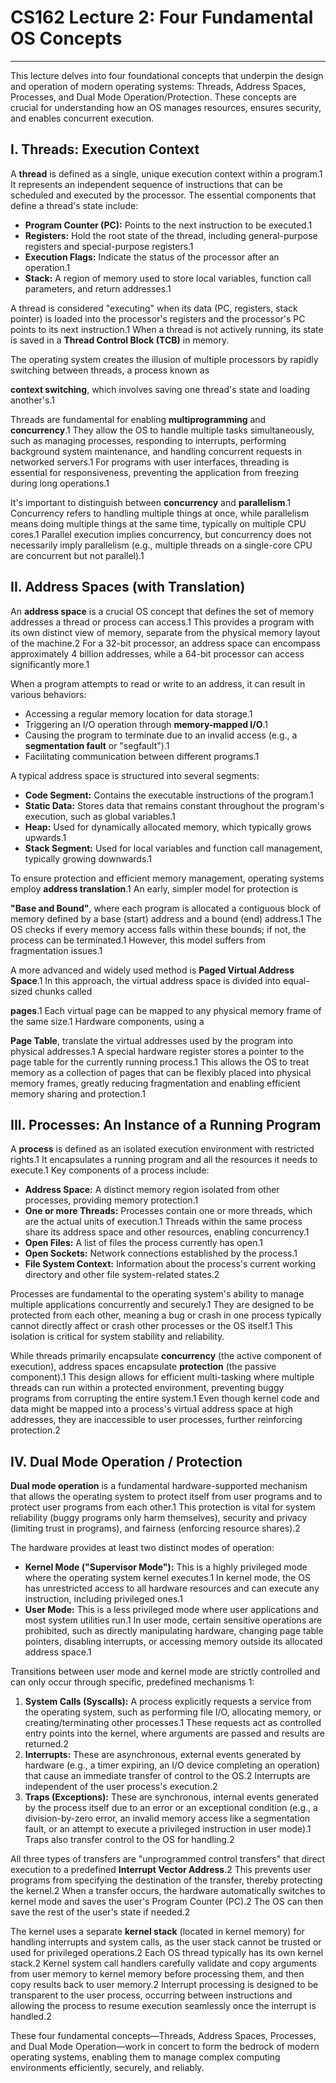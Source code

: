 # CS162 Lecture 2: Four Fundamental OS Concepts

---

This lecture delves into four foundational concepts that underpin the design and operation of modern operating systems: Threads, Address Spaces, Processes, and Dual Mode Operation/Protection. These concepts are crucial for understanding how an OS manages resources, ensures security, and enables concurrent execution.

## I. Threads: Execution Context

A **thread** is defined as a single, unique execution context within a program.1 It represents an independent sequence of instructions that can be scheduled and executed by the processor. The essential components that define a thread's state include:

- **Program Counter (PC):** Points to the next instruction to be executed.1
- **Registers:** Hold the root state of the thread, including general-purpose registers and special-purpose registers.1
- **Execution Flags:** Indicate the status of the processor after an operation.1
- **Stack:** A region of memory used to store local variables, function call parameters, and return addresses.1

A thread is considered "executing" when its data (PC, registers, stack pointer) is loaded into the processor's registers and the processor's PC points to its next instruction.1 When a thread is not actively running, its state is saved in a **Thread Control Block (TCB)** in memory.

The operating system creates the illusion of multiple processors by rapidly switching between threads, a process known as

**context switching**, which involves saving one thread's state and loading another's.1

Threads are fundamental for enabling **multiprogramming** and **concurrency**.1 They allow the OS to handle multiple tasks simultaneously, such as managing processes, responding to interrupts, performing background system maintenance, and handling concurrent requests in networked servers.1 For programs with user interfaces, threading is essential for responsiveness, preventing the application from freezing during long operations.1

It's important to distinguish between **concurrency** and **parallelism**.1 Concurrency refers to handling multiple things at once, while parallelism means doing multiple things at the same time, typically on multiple CPU cores.1 Parallel execution implies concurrency, but concurrency does not necessarily imply parallelism (e.g., multiple threads on a single-core CPU are concurrent but not parallel).1

## II. Address Spaces (with Translation)

An **address space** is a crucial OS concept that defines the set of memory addresses a thread or process can access.1 This provides a program with its own distinct view of memory, separate from the physical memory layout of the machine.2 For a 32-bit processor, an address space can encompass approximately 4 billion addresses, while a 64-bit processor can access significantly more.1

When a program attempts to read or write to an address, it can result in various behaviors:

- Accessing a regular memory location for data storage.1
- Triggering an I/O operation through **memory-mapped I/O**.1
- Causing the program to terminate due to an invalid access (e.g., a **segmentation fault** or "segfault").1
- Facilitating communication between different programs.1

A typical address space is structured into several segments:

- **Code Segment:** Contains the executable instructions of the program.1
- **Static Data:** Stores data that remains constant throughout the program's execution, such as global variables.1
- **Heap:** Used for dynamically allocated memory, which typically grows upwards.1
- **Stack Segment:** Used for local variables and function call management, typically growing downwards.1

To ensure protection and efficient memory management, operating systems employ **address translation**.1 An early, simpler model for protection is

**"Base and Bound"**, where each program is allocated a contiguous block of memory defined by a base (start) address and a bound (end) address.1 The OS checks if every memory access falls within these bounds; if not, the process can be terminated.1 However, this model suffers from fragmentation issues.1

A more advanced and widely used method is **Paged Virtual Address Space**.1 In this approach, the virtual address space is divided into equal-sized chunks called

**pages**.1 Each virtual page can be mapped to any physical memory frame of the same size.1 Hardware components, using a

**Page Table**, translate the virtual addresses used by the program into physical addresses.1 A special hardware register stores a pointer to the page table for the currently running process.1 This allows the OS to treat memory as a collection of pages that can be flexibly placed into physical memory frames, greatly reducing fragmentation and enabling efficient memory sharing and protection.1

## III. Processes: An Instance of a Running Program

A **process** is defined as an isolated execution environment with restricted rights.1 It encapsulates a running program and all the resources it needs to execute.1 Key components of a process include:

- **Address Space:** A distinct memory region isolated from other processes, providing memory protection.1
- **One or more Threads:** Processes contain one or more threads, which are the actual units of execution.1 Threads within the same process share its address space and other resources, enabling concurrency.1
- **Open Files:** A list of files the process currently has open.1
- **Open Sockets:** Network connections established by the process.1
- **File System Context:** Information about the process's current working directory and other file system-related states.2

Processes are fundamental to the operating system's ability to manage multiple applications concurrently and securely.1 They are designed to be protected from each other, meaning a bug or crash in one process typically cannot directly affect or crash other processes or the OS itself.1 This isolation is critical for system stability and reliability.

While threads primarily encapsulate **concurrency** (the active component of execution), address spaces encapsulate **protection** (the passive component).1 This design allows for efficient multi-tasking where multiple threads can run within a protected environment, preventing buggy programs from corrupting the entire system.1 Even though kernel code and data might be mapped into a process's virtual address space at high addresses, they are inaccessible to user processes, further reinforcing protection.2

## IV. Dual Mode Operation / Protection

**Dual mode operation** is a fundamental hardware-supported mechanism that allows the operating system to protect itself from user programs and to protect user programs from each other.1 This protection is vital for system reliability (buggy programs only harm themselves), security and privacy (limiting trust in programs), and fairness (enforcing resource shares).2

The hardware provides at least two distinct modes of operation:

- **Kernel Mode ("Supervisor Mode"):** This is a highly privileged mode where the operating system kernel executes.1 In kernel mode, the OS has unrestricted access to all hardware resources and can execute any instruction, including privileged ones.1
- **User Mode:** This is a less privileged mode where user applications and most system utilities run.1 In user mode, certain sensitive operations are prohibited, such as directly manipulating hardware, changing page table pointers, disabling interrupts, or accessing memory outside its allocated address space.1

Transitions between user mode and kernel mode are strictly controlled and can only occur through specific, predefined mechanisms 1:

1. **System Calls (Syscalls):** A process explicitly requests a service from the operating system, such as performing file I/O, allocating memory, or creating/terminating other processes.1 These requests act as controlled entry points into the kernel, where arguments are passed and results are returned.2
2. **Interrupts:** These are asynchronous, external events generated by hardware (e.g., a timer expiring, an I/O device completing an operation) that cause an immediate transfer of control to the OS.2 Interrupts are independent of the user process's execution.2
3. **Traps (Exceptions):** These are synchronous, internal events generated by the process itself due to an error or an exceptional condition (e.g., a division-by-zero error, an invalid memory access like a segmentation fault, or an attempt to execute a privileged instruction in user mode).1 Traps also transfer control to the OS for handling.2

All three types of transfers are "unprogrammed control transfers" that direct execution to a predefined **Interrupt Vector Address**.2 This prevents user programs from specifying the destination of the transfer, thereby protecting the kernel.2 When a transfer occurs, the hardware automatically switches to kernel mode and saves the user's Program Counter (PC).2 The OS can then save the rest of the user's state if needed.2

The kernel uses a separate **kernel stack** (located in kernel memory) for handling interrupts and system calls, as the user stack cannot be trusted or used for privileged operations.2 Each OS thread typically has its own kernel stack.2 Kernel system call handlers carefully validate and copy arguments from user memory to kernel memory before processing them, and then copy results back to user memory.2 Interrupt processing is designed to be transparent to the user process, occurring between instructions and allowing the process to resume execution seamlessly once the interrupt is handled.2

These four fundamental concepts—Threads, Address Spaces, Processes, and Dual Mode Operation—work in concert to form the bedrock of modern operating systems, enabling them to manage complex computing environments efficiently, securely, and reliably.
